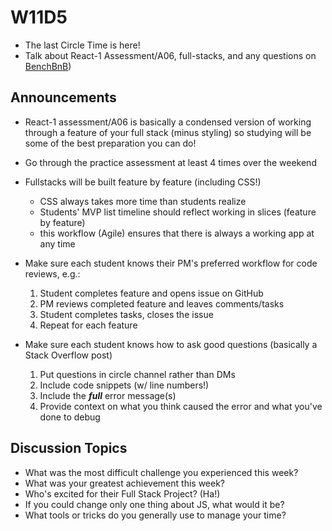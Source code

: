 # W11D5

- The last Circle Time is here! 
- Talk about React-1 Assessment/A06, full-stacks, and any questions on [BenchBnB](w11d4/))

## Announcements

- React-1 assessment/A06 is basically a condensed version of working through a feature of your full stack (minus styling) so studying will be some of the best preparation you can do!
  
- Go through the practice assessment at least 4 times over the weekend

- Fullstacks will be built feature by feature (including CSS!)
  - CSS always takes more time than students realize
  - Students' MVP list timeline should reflect working in slices (feature by feature)
  - this workflow (Agile) ensures that there is always a working app at any time

- Make sure each student knows their PM's preferred workflow for code reviews, e.g.:
  1. Student completes feature and opens issue on GitHub
  2. PM reviews completed feature and leaves comments/tasks
  3. Student completes tasks, closes the issue
  4. Repeat for each feature

- Make sure each student knows how to ask good questions (basically a Stack Overflow post)
  1. Put questions in circle channel rather than DMs
  2. Include code snippets (w/ line numbers!)
  3. Include the ***full*** error message(s)
  4. Provide context on what you think caused the error and what you've done to debug

## Discussion Topics

- What was the most difficult challenge you experienced this week?
- What was your greatest achievement this week?
- Who's excited for their Full Stack Project? (Ha!)
- If you could change only one thing about JS, what would it be?
- What tools or tricks do you generally use to manage your time?